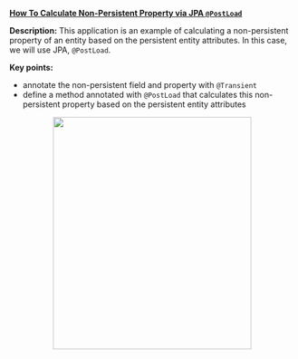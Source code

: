 **[How To Calculate Non-Persistent Property via JPA `@PostLoad`](https://github.com/AnghelLeonard/Hibernate-SpringBoot/tree/master/HibernateSpringBootCalculatePropertyPostLoad)**
 
**Description:** This application is an example of calculating a non-persistent property of an entity based on the persistent entity attributes. In this case, we will use JPA, `@PostLoad`.

**Key points:**
- annotate the non-persistent field and property with `@Transient`
- define a method annotated with `@PostLoad` that calculates this non-persistent property based on the persistent entity attributes
     
<a href="https://leanpub.com/java-persistence-performance-illustrated-guide"><p align="center"><img src="https://github.com/AnghelLeonard/Hibernate-SpringBoot/blob/master/Java%20Persistence%20Performance%20Illustrated%20Guide.jpg" height="410" width="350"/></p></a>
